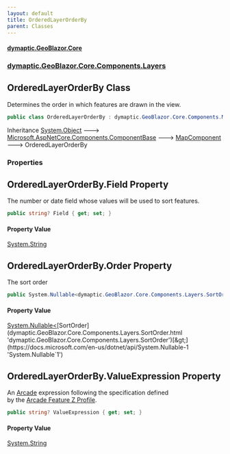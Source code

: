 ```yaml
---
layout: default
title: OrderedLayerOrderBy
parent: Classes
---
```

#### [dymaptic.GeoBlazor.Core](index.html 'index')
### [dymaptic.GeoBlazor.Core.Components.Layers](index.html#dymaptic.GeoBlazor.Core.Components.Layers 'dymaptic.GeoBlazor.Core.Components.Layers')

## OrderedLayerOrderBy Class

Determines the order in which features are drawn in the view.

```csharp
public class OrderedLayerOrderBy : dymaptic.GeoBlazor.Core.Components.MapComponent
```

Inheritance [System.Object](https://docs.microsoft.com/en-us/dotnet/api/System.Object 'System.Object') &#129106; [Microsoft.AspNetCore.Components.ComponentBase](https://docs.microsoft.com/en-us/dotnet/api/Microsoft.AspNetCore.Components.ComponentBase 'Microsoft.AspNetCore.Components.ComponentBase') &#129106; [MapComponent](dymaptic.GeoBlazor.Core.Components.MapComponent.html 'dymaptic.GeoBlazor.Core.Components.MapComponent') &#129106; OrderedLayerOrderBy
### Properties

<a name='dymaptic.GeoBlazor.Core.Components.Layers.OrderedLayerOrderBy.Field'></a>

## OrderedLayerOrderBy.Field Property

The number or date field whose values will be used to sort features.

```csharp
public string? Field { get; set; }
```

#### Property Value
[System.String](https://docs.microsoft.com/en-us/dotnet/api/System.String 'System.String')

<a name='dymaptic.GeoBlazor.Core.Components.Layers.OrderedLayerOrderBy.Order'></a>

## OrderedLayerOrderBy.Order Property

The sort order

```csharp
public System.Nullable<dymaptic.GeoBlazor.Core.Components.Layers.SortOrder> Order { get; set; }
```

#### Property Value
[System.Nullable&lt;](https://docs.microsoft.com/en-us/dotnet/api/System.Nullable-1 'System.Nullable`1')[SortOrder](dymaptic.GeoBlazor.Core.Components.Layers.SortOrder.html 'dymaptic.GeoBlazor.Core.Components.Layers.SortOrder')[&gt;](https://docs.microsoft.com/en-us/dotnet/api/System.Nullable-1 'System.Nullable`1')

<a name='dymaptic.GeoBlazor.Core.Components.Layers.OrderedLayerOrderBy.ValueExpression'></a>

## OrderedLayerOrderBy.ValueExpression Property

An [Arcade](https://developers.arcgis.com/javascript/latest/arcade/) expression following the specification defined  
by the [Arcade Feature Z Profile](https://developers.arcgis.com/javascript/latest/arcade/#feature-sorting).

```csharp
public string? ValueExpression { get; set; }
```

#### Property Value
[System.String](https://docs.microsoft.com/en-us/dotnet/api/System.String 'System.String')
